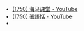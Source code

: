 - [(1750) 海马课堂 - YouTube](https://www.youtube.com/@user-ix8mz1xn2i)
- [(1750) 張語恬 - YouTube](https://www.youtube.com/@user-iv2cn1jv6b)
- 